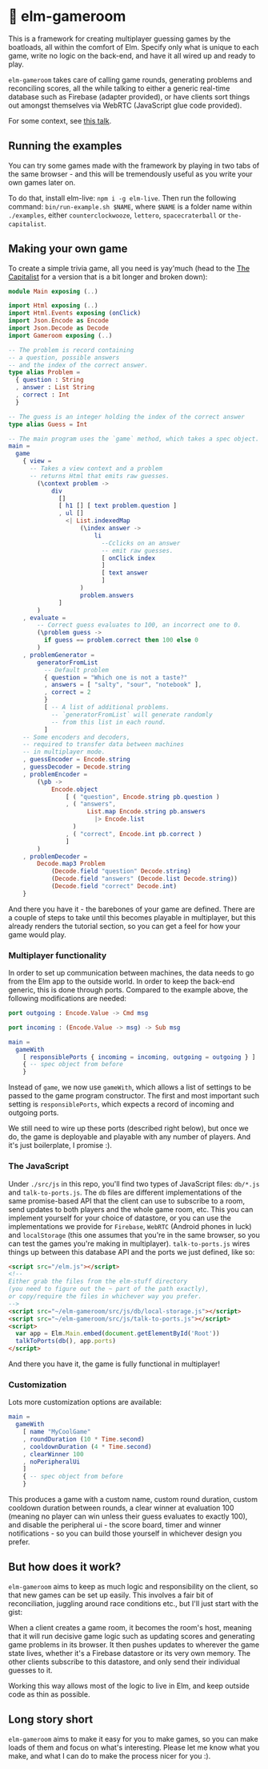 # 🏓 elm-gameroom

This is a framework for creating multiplayer guessing games by the boatloads, all within the comfort of Elm. Specify only what is unique to each game, write no logic on the back-end, and have it all wired up and ready to play.

`elm-gameroom` takes care of calling game rounds, generating problems and reconciling scores, all the while talking to either a generic real-time database such as Firebase (adapter provided), or have clients sort things out amongst themselves via WebRTC (JavaScript glue code provided).

For some context, see [this talk](https://www.youtube.com/watch?v=sBCz6atTRZk).

## Running the examples

You can try some games made with the framework by playing in two tabs of the same browser - and this will be tremendously useful as you write your own games later on.

To do that, install elm-live: `npm i -g elm-live`. Then run the following command: `bin/run-example.sh $NAME`, where `$NAME` is a folder name within `./examples`, either `counterclockwooze`, `lettero`, `spacecraterball` or `the-capitalist`.

## Making your own game

To create a simple trivia game, all you need is yay'much (head to the [The Capitalist](/examples/the-capitalist/Main.elm) for a version that is a bit longer and broken down):

```elm
module Main exposing (..)

import Html exposing (..)
import Html.Events exposing (onClick)
import Json.Encode as Encode
import Json.Decode as Decode
import Gameroom exposing (..)

-- The problem is record containing
-- a question, possible answers
-- and the index of the correct answer.
type alias Problem =
  { question : String
  , answer : List String
  , correct : Int
  }

-- The guess is an integer holding the index of the correct answer
type alias Guess = Int

-- The main program uses the `game` method, which takes a spec object.
main =
  game
    { view =
      -- Takes a view context and a problem
      -- returns Html that emits raw guesses.
        (\context problem ->
            div
              []
              [ h1 [] [ text problem.question ]
              , ul []
                <| List.indexedMap
                    (\index answer ->
                        li
                          --Cclicks on an answer
                          -- emit raw guesses.
                          [ onClick index
                          ]
                          [ text answer
                          ]
                    )
                    problem.answers
              ]
        )
    , evaluate =
        -- Correct guess evaluates to 100, an incorrect one to 0.
        (\problem guess ->
          if guess == problem.correct then 100 else 0
        )
    , problemGenerator =
        generatorFromList
          -- Default problem
          { question = "Which one is not a taste?"
          , answers = [ "salty", "sour", "notebook" ],
          , correct = 2
          }
          [ -- A list of additional problems.
            -- `generatorFromList` will generate randomly
            -- from this list in each round.
          ]
    -- Some encoders and decoders,
    -- required to transfer data between machines
    -- in multiplayer mode.
    , guessEncoder = Encode.string
    , guessDecoder = Decode.string
    , problemEncoder =
        (\pb ->
            Encode.object
                [ ( "question", Encode.string pb.question )
                , ( "answers",
                      List.map Encode.string pb.answers
                        |> Encode.list
                  )
                , ( "correct", Encode.int pb.correct )
                ]
        )
    , problemDecoder =
        Decode.map3 Problem
            (Decode.field "question" Decode.string)
            (Decode.field "answers" (Decode.list Decode.string))
            (Decode.field "correct" Decode.int)
    }
```

And there you have it - the barebones of your game are defined. There are a couple of steps to take until this becomes playable in multiplayer, but this already renders the tutorial section, so you can get a feel for how your game would play.

### Multiplayer functionality

In order to set up communication between machines, the data needs to go from the Elm app to the outside world. In order to keep the back-end generic, this is done through ports. Compared to the example above, the following modifications are needed:

```elm
port outgoing : Encode.Value -> Cmd msg

port incoming : (Encode.Value -> msg) -> Sub msg

main =
  gameWith
    [ responsiblePorts { incoming = incoming, outgoing = outgoing } ]
    { -- spec object from before
    }
```

Instead of `game`, we now use `gameWith`, which allows a list of settings to be passed to the game program constructor. The first and most important such setting is `responsiblePorts`, which expects a record of incoming and outgoing ports.

We still need to wire up these ports (described right below), but once we do, the game is deployable and playable with any number of players. And it's just boilerplate, I promise :).

### The JavaScript

Under `./src/js` in this repo, you'll find two types of JavaScript files: `db/*.js` and `talk-to-ports.js`. The `db` files are different implementations of the same promise-based API that the client can use to subscribe to a room, send updates to both players and the whole game room, etc. This you can implement yourself for your choice of datastore, or you can use the implementations we provide for `Firebase`, `WebRTC` (Android phones in luck) and `localStorage` (this one assumes that you're in the same browser, so you can test the games you're making in multiplayer). `talk-to-ports.js` wires things up between this database API and the ports we just defined, like so:

```html
<script src="/elm.js"></script>
<!--
Either grab the files from the elm-stuff directory
(you need to figure out the ~ part of the path exactly),
or copy/require the files in whichever way you prefer.
-->
<script src="~/elm-gameroom/src/js/db/local-storage.js"></script>
<script src="~/elm-gameroom/src/js/talk-to-ports.js"></script>
<script>
  var app = Elm.Main.embed(document.getElementById('Root'))
  talkToPorts(db(), app.ports)
</script>
```

And there you have it, the game is fully functional in multiplayer!

### Customization

Lots more customization options are available:

```elm
main =
  gameWith
    [ name "MyCoolGame"
    , roundDuration (10 * Time.second)
    , cooldownDuration (4 * Time.second)
    , clearWinner 100
    , noPeripheralUi
    ]
    { -- spec object from before
    }
```

This produces a game with a custom name, custom round duration, custom cooldown duration between rounds, a clear winner at evaluation 100 (meaning no player can win unless their guess evaluates to exactly 100), and disable the peripheral ui - the score board, timer and winner notifications - so you can build those yourself in whichever design you prefer.

## But how does it work?

`elm-gameroom` aims to keep as much logic and responsibility on the client, so that new games can be set up easily. This involves a fair bit of reconciliation, juggling around race conditions etc., but I'll just start with the gist:

When a client creates a game room, it becomes the room's host, meaning that it will run decisive game logic such as updating scores and generating game problems in its browser. It then pushes updates to wherever the game state lives, whether it's a Firebase datastore or its very own memory. The other clients subscribe to this datastore, and only send their individual guesses to it.

Working this way allows most of the logic to live in Elm, and keep outside code as thin as possible.

## Long story short

`elm-gameroom` aims to make it easy for you to make games, so you can make loads of them and focus on what's interesting. Please let me know what you make, and what I can do to make the process nicer for you :).
